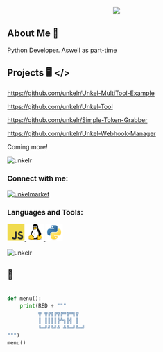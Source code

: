 <!-- <p align=center><img width=90% src="banner.gif"></img></p> -->

<p align='center'>
  <img src='http://unkelrunkel.se/images/g59_white.png'>
</p>


## About Me 📝
Python Developer. Aswell as part-time 
## Projects 🖥️ </> 
https://github.com/unkelr/Unkel-MultiTool-Example

https://github.com/unkelr/Unkel-Tool

https://github.com/unkelr/Simple-Token-Grabber

https://github.com/unkelr/Unkel-Webhook-Manager

Coming more!

<p align="left"> <img src="https://komarev.com/ghpvc/?username=unkelr&label=Profile%20views&color=0e75b6&style=flat" alt="unkelr" /> </p>

<h3 align="left">Connect with me:</h3>
<p align="left">
<a href="https://discord.gg/unkelmarket" target="blank"><img align="center" src="https://raw.githubusercontent.com/rahuldkjain/github-profile-readme-generator/master/src/images/icons/Social/discord.svg" alt="unkelmarket" height="30" width="40" /></a>
</p>

<h3 align="left">Languages and Tools:</h3>
<p align="left"> <a href="https://developer.mozilla.org/en-US/docs/Web/JavaScript" target="_blank" rel="noreferrer"> <img src="https://raw.githubusercontent.com/devicons/devicon/master/icons/javascript/javascript-original.svg" alt="javascript" width="40" height="40"/> </a> <a href="https://www.linux.org/" target="_blank" rel="noreferrer"> <img src="https://raw.githubusercontent.com/devicons/devicon/master/icons/linux/linux-original.svg" alt="linux" width="40" height="40"/> </a> <a href="https://www.python.org" target="_blank" rel="noreferrer"> <img src="https://raw.githubusercontent.com/devicons/devicon/master/icons/python/python-original.svg" alt="python" width="40" height="40"/> </a> </p>

<p><img align="center" src="https://github-readme-stats.vercel.app/api/top-langs?username=unkelr&show_icons=true&locale=en&layout=compact" alt="unkelr" /></p>


## 💓
```python

def menu():
    print(RED + """
          ╦ ╦╔╗╔╦╔═╔═╗╦  
          ║ ║║║║╠╩╗║╣ ║  
          ╚═╝╝╚╝╩ ╩╚═╝╩═╝
""")
menu()


```

